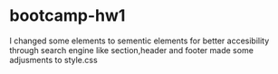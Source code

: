 # bootcamp-hw1
I changed some elements to sementic elements for better accesibility through search engine like section,header and footer
made some adjusments to style.css
